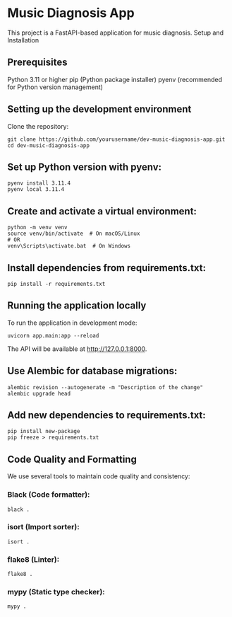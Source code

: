 # Music Diagnosis App
This project is a FastAPI-based application for music diagnosis.
Setup and Installation
## Prerequisites

Python 3.11 or higher
pip (Python package installer)
pyenv (recommended for Python version management)

## Setting up the development environment

Clone the repository:
```
git clone https://github.com/yourusername/dev-music-diagnosis-app.git
cd dev-music-diagnosis-app
```

## Set up Python version with pyenv:
```
pyenv install 3.11.4
pyenv local 3.11.4
```

## Create and activate a virtual environment:
```
python -m venv venv
source venv/bin/activate  # On macOS/Linux
# OR
venv\Scripts\activate.bat  # On Windows
```

## Install dependencies from requirements.txt:
```
pip install -r requirements.txt
```


## Running the application locally
To run the application in development mode:
```
uvicorn app.main:app --reload
```
The API will be available at http://127.0.0.1:8000.

## Use Alembic for database migrations:
```
alembic revision --autogenerate -m "Description of the change"
alembic upgrade head
```

## Add new dependencies to requirements.txt:
```
pip install new-package
pip freeze > requirements.txt
```

## Code Quality and Formatting
We use several tools to maintain code quality and consistency:
### Black (Code formatter):
```
black .
```

### isort (Import sorter):
```
isort .
```

### flake8 (Linter):
```
flake8 .
```

### mypy (Static type checker):
```
mypy .
```


